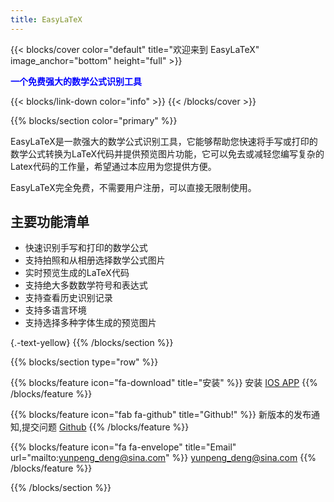 ```yaml
---
title: EasyLaTeX
---
```


{{< blocks/cover color="default"  title="欢迎来到 EasyLaTeX" image_anchor="bottom" height="full"  >}}

<p class="lead mt-9" style="color:blue;"><b>一个免费强大的数学公式识别工具</b></p>
{{< blocks/link-down color="info" >}}
{{< /blocks/cover >}}


{{% blocks/section color="primary" %}}

EasyLaTeX是一款强大的数学公式识别工具，它能够帮助您快速将手写或打印的数学公式转换为LaTeX代码并提供预览图片功能，它可以免去或减轻您编写复杂的Latex代码的工作量，希望通过本应用为您提供方便。  

EasyLaTeX完全免费，不需要用户注册，可以直接无限制使用。  

## 主要功能清单

- 快速识别手写和打印的数学公式
- 支持拍照和从相册选择数学公式图片
- 实时预览生成的LaTeX代码
- 支持绝大多数数学符号和表达式
- 支持查看历史识别记录
- 支持多语言环境
- 支持选择多种字体生成的预览图片

{.-text-yellow}
{{% /blocks/section %}}


{{% blocks/section type="row" %}}

{{% blocks/feature icon="fa-download" title="安装" %}}
安装 [IOS APP](http://placeholder/ios_release/)
{{% /blocks/feature %}}

{{% blocks/feature icon="fab fa-github" title="Github!" %}}
新版本的发布通知,提交问题 [Github](https://github.com/dypflying/easylatex)
{{% /blocks/feature %}}

{{% blocks/feature icon="fa fa-envelope" title="Email" url="mailto:yunpeng_deng@sina.com" %}}
yunpeng_deng@sina.com
{{% /blocks/feature %}}

{{% /blocks/section %}}